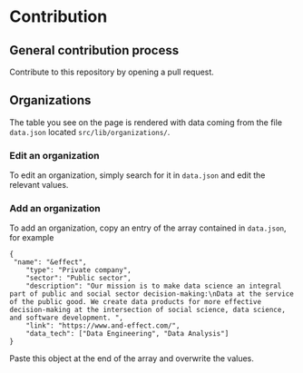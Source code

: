 # Contribution

## General contribution process

Contribute to this repository by opening a pull request.

## Organizations

The table you see on the page is rendered with data coming from the file `data.json` located `src/lib/organizations/`.

### Edit an organization

To edit an organization, simply search for it in `data.json` and edit the relevant values.

### Add an organization

To add an organization, copy an entry of the array contained in `data.json`, for example

```
{
 "name": "&effect",
    "type": "Private company",
    "sector": "Public sector",
    "description": "Our mission is to make data science an integral part of public and social sector decision-making:\nData at the service of the public good. We create data products for more effective decision-making at the intersection of social science, data science, and software development. ",
    "link": "https://www.and-effect.com/",
    "data_tech": ["Data Engineering", "Data Analysis"]
}
```

Paste this object at the end of the array and overwrite the values.
